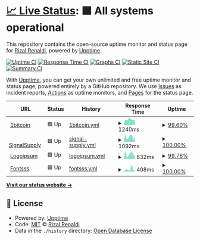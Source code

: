 # [📈 Live Status](https://rizalrenaldi.github.io/ruptime): <!--live status--> **🟩 All systems operational**

This repository contains the open-source uptime monitor and status page for [Rizal Renaldi](https://www.rizalrenaldi.com), powered by [Upptime](https://github.com/upptime/upptime).

[![Uptime CI](https://github.com/rizalrenaldi/ruptime/workflows/Uptime%20CI/badge.svg)](https://github.com/rizalrenaldi/ruptime/actions?query=workflow%3A%22Uptime+CI%22)
[![Response Time CI](https://github.com/rizalrenaldi/ruptime/workflows/Response%20Time%20CI/badge.svg)](https://github.com/rizalrenaldi/ruptime/actions?query=workflow%3A%22Response+Time+CI%22)
[![Graphs CI](https://github.com/rizalrenaldi/ruptime/workflows/Graphs%20CI/badge.svg)](https://github.com/rizalrenaldi/ruptime/actions?query=workflow%3A%22Graphs+CI%22)
[![Static Site CI](https://github.com/rizalrenaldi/ruptime/workflows/Static%20Site%20CI/badge.svg)](https://github.com/rizalrenaldi/ruptime/actions?query=workflow%3A%22Static+Site+CI%22)
[![Summary CI](https://github.com/rizalrenaldi/ruptime/workflows/Summary%20CI/badge.svg)](https://github.com/rizalrenaldi/ruptime/actions?query=workflow%3A%22Summary+CI%22)

With [Upptime](https://upptime.js.org), you can get your own unlimited and free uptime monitor and status page, powered entirely by a GitHub repository. We use [Issues](https://github.com/rizalrenaldi/ruptime/issues) as incident reports, [Actions](https://github.com/rizalrenaldi/ruptime/actions) as uptime monitors, and [Pages](https://rizalrenaldi.github.io/ruptime) for the status page.

<!--start: status pages-->
<!-- This summary is generated by Upptime (https://github.com/upptime/upptime) -->
<!-- Do not edit this manually, your changes will be overwritten -->
<!-- prettier-ignore -->
| URL | Status | History | Response Time | Uptime |
| --- | ------ | ------- | ------------- | ------ |
| <img alt="" src="https://icons.duckduckgo.com/ip3/www.satubitcoin.com.ico" height="13"> [1bitcoin](https://www.satubitcoin.com) | 🟩 Up | [1bitcoin.yml](https://github.com/rizalrenaldi/ruptime/commits/HEAD/history/1bitcoin.yml) | <details><summary><img alt="Response time graph" src="./graphs/1bitcoin/response-time-week.png" height="20"> 1240ms</summary><br><a href="https://rizalrenaldi.github.io/ruptime/history/1bitcoin"><img alt="Response time 569" src="https://img.shields.io/endpoint?url=https%3A%2F%2Fraw.githubusercontent.com%2Frizalrenaldi%2Fruptime%2FHEAD%2Fapi%2F1bitcoin%2Fresponse-time.json"></a><br><a href="https://rizalrenaldi.github.io/ruptime/history/1bitcoin"><img alt="24-hour response time 1875" src="https://img.shields.io/endpoint?url=https%3A%2F%2Fraw.githubusercontent.com%2Frizalrenaldi%2Fruptime%2FHEAD%2Fapi%2F1bitcoin%2Fresponse-time-day.json"></a><br><a href="https://rizalrenaldi.github.io/ruptime/history/1bitcoin"><img alt="7-day response time 1240" src="https://img.shields.io/endpoint?url=https%3A%2F%2Fraw.githubusercontent.com%2Frizalrenaldi%2Fruptime%2FHEAD%2Fapi%2F1bitcoin%2Fresponse-time-week.json"></a><br><a href="https://rizalrenaldi.github.io/ruptime/history/1bitcoin"><img alt="30-day response time 710" src="https://img.shields.io/endpoint?url=https%3A%2F%2Fraw.githubusercontent.com%2Frizalrenaldi%2Fruptime%2FHEAD%2Fapi%2F1bitcoin%2Fresponse-time-month.json"></a><br><a href="https://rizalrenaldi.github.io/ruptime/history/1bitcoin"><img alt="1-year response time 572" src="https://img.shields.io/endpoint?url=https%3A%2F%2Fraw.githubusercontent.com%2Frizalrenaldi%2Fruptime%2FHEAD%2Fapi%2F1bitcoin%2Fresponse-time-year.json"></a></details> | <details><summary><a href="https://rizalrenaldi.github.io/ruptime/history/1bitcoin">99.60%</a></summary><a href="https://rizalrenaldi.github.io/ruptime/history/1bitcoin"><img alt="All-time uptime 99.95%" src="https://img.shields.io/endpoint?url=https%3A%2F%2Fraw.githubusercontent.com%2Frizalrenaldi%2Fruptime%2FHEAD%2Fapi%2F1bitcoin%2Fuptime.json"></a><br><a href="https://rizalrenaldi.github.io/ruptime/history/1bitcoin"><img alt="24-hour uptime 97.23%" src="https://img.shields.io/endpoint?url=https%3A%2F%2Fraw.githubusercontent.com%2Frizalrenaldi%2Fruptime%2FHEAD%2Fapi%2F1bitcoin%2Fuptime-day.json"></a><br><a href="https://rizalrenaldi.github.io/ruptime/history/1bitcoin"><img alt="7-day uptime 99.60%" src="https://img.shields.io/endpoint?url=https%3A%2F%2Fraw.githubusercontent.com%2Frizalrenaldi%2Fruptime%2FHEAD%2Fapi%2F1bitcoin%2Fuptime-week.json"></a><br><a href="https://rizalrenaldi.github.io/ruptime/history/1bitcoin"><img alt="30-day uptime 99.91%" src="https://img.shields.io/endpoint?url=https%3A%2F%2Fraw.githubusercontent.com%2Frizalrenaldi%2Fruptime%2FHEAD%2Fapi%2F1bitcoin%2Fuptime-month.json"></a><br><a href="https://rizalrenaldi.github.io/ruptime/history/1bitcoin"><img alt="1-year uptime 99.93%" src="https://img.shields.io/endpoint?url=https%3A%2F%2Fraw.githubusercontent.com%2Frizalrenaldi%2Fruptime%2FHEAD%2Fapi%2F1bitcoin%2Fuptime-year.json"></a></details>
| <img alt="" src="https://icons.duckduckgo.com/ip3/signalsupply.co.ico" height="13"> [SignalSupply](https://signalsupply.co) | 🟩 Up | [signal-supply.yml](https://github.com/rizalrenaldi/ruptime/commits/HEAD/history/signal-supply.yml) | <details><summary><img alt="Response time graph" src="./graphs/signal-supply/response-time-week.png" height="20"> 1092ms</summary><br><a href="https://rizalrenaldi.github.io/ruptime/history/signal-supply"><img alt="Response time 673" src="https://img.shields.io/endpoint?url=https%3A%2F%2Fraw.githubusercontent.com%2Frizalrenaldi%2Fruptime%2FHEAD%2Fapi%2Fsignal-supply%2Fresponse-time.json"></a><br><a href="https://rizalrenaldi.github.io/ruptime/history/signal-supply"><img alt="24-hour response time 1834" src="https://img.shields.io/endpoint?url=https%3A%2F%2Fraw.githubusercontent.com%2Frizalrenaldi%2Fruptime%2FHEAD%2Fapi%2Fsignal-supply%2Fresponse-time-day.json"></a><br><a href="https://rizalrenaldi.github.io/ruptime/history/signal-supply"><img alt="7-day response time 1092" src="https://img.shields.io/endpoint?url=https%3A%2F%2Fraw.githubusercontent.com%2Frizalrenaldi%2Fruptime%2FHEAD%2Fapi%2Fsignal-supply%2Fresponse-time-week.json"></a><br><a href="https://rizalrenaldi.github.io/ruptime/history/signal-supply"><img alt="30-day response time 745" src="https://img.shields.io/endpoint?url=https%3A%2F%2Fraw.githubusercontent.com%2Frizalrenaldi%2Fruptime%2FHEAD%2Fapi%2Fsignal-supply%2Fresponse-time-month.json"></a><br><a href="https://rizalrenaldi.github.io/ruptime/history/signal-supply"><img alt="1-year response time 684" src="https://img.shields.io/endpoint?url=https%3A%2F%2Fraw.githubusercontent.com%2Frizalrenaldi%2Fruptime%2FHEAD%2Fapi%2Fsignal-supply%2Fresponse-time-year.json"></a></details> | <details><summary><a href="https://rizalrenaldi.github.io/ruptime/history/signal-supply">100.00%</a></summary><a href="https://rizalrenaldi.github.io/ruptime/history/signal-supply"><img alt="All-time uptime 99.95%" src="https://img.shields.io/endpoint?url=https%3A%2F%2Fraw.githubusercontent.com%2Frizalrenaldi%2Fruptime%2FHEAD%2Fapi%2Fsignal-supply%2Fuptime.json"></a><br><a href="https://rizalrenaldi.github.io/ruptime/history/signal-supply"><img alt="24-hour uptime 100.00%" src="https://img.shields.io/endpoint?url=https%3A%2F%2Fraw.githubusercontent.com%2Frizalrenaldi%2Fruptime%2FHEAD%2Fapi%2Fsignal-supply%2Fuptime-day.json"></a><br><a href="https://rizalrenaldi.github.io/ruptime/history/signal-supply"><img alt="7-day uptime 100.00%" src="https://img.shields.io/endpoint?url=https%3A%2F%2Fraw.githubusercontent.com%2Frizalrenaldi%2Fruptime%2FHEAD%2Fapi%2Fsignal-supply%2Fuptime-week.json"></a><br><a href="https://rizalrenaldi.github.io/ruptime/history/signal-supply"><img alt="30-day uptime 100.00%" src="https://img.shields.io/endpoint?url=https%3A%2F%2Fraw.githubusercontent.com%2Frizalrenaldi%2Fruptime%2FHEAD%2Fapi%2Fsignal-supply%2Fuptime-month.json"></a><br><a href="https://rizalrenaldi.github.io/ruptime/history/signal-supply"><img alt="1-year uptime 99.93%" src="https://img.shields.io/endpoint?url=https%3A%2F%2Fraw.githubusercontent.com%2Frizalrenaldi%2Fruptime%2FHEAD%2Fapi%2Fsignal-supply%2Fuptime-year.json"></a></details>
| <img alt="" src="https://icons.duckduckgo.com/ip3/null.ico" height="13"> [Logoipsum](https:/logoipsum.com) | 🟩 Up | [logoipsum.yml](https://github.com/rizalrenaldi/ruptime/commits/HEAD/history/logoipsum.yml) | <details><summary><img alt="Response time graph" src="./graphs/logoipsum/response-time-week.png" height="20"> 632ms</summary><br><a href="https://rizalrenaldi.github.io/ruptime/history/logoipsum"><img alt="Response time 573" src="https://img.shields.io/endpoint?url=https%3A%2F%2Fraw.githubusercontent.com%2Frizalrenaldi%2Fruptime%2FHEAD%2Fapi%2Flogoipsum%2Fresponse-time.json"></a><br><a href="https://rizalrenaldi.github.io/ruptime/history/logoipsum"><img alt="24-hour response time 1245" src="https://img.shields.io/endpoint?url=https%3A%2F%2Fraw.githubusercontent.com%2Frizalrenaldi%2Fruptime%2FHEAD%2Fapi%2Flogoipsum%2Fresponse-time-day.json"></a><br><a href="https://rizalrenaldi.github.io/ruptime/history/logoipsum"><img alt="7-day response time 632" src="https://img.shields.io/endpoint?url=https%3A%2F%2Fraw.githubusercontent.com%2Frizalrenaldi%2Fruptime%2FHEAD%2Fapi%2Flogoipsum%2Fresponse-time-week.json"></a><br><a href="https://rizalrenaldi.github.io/ruptime/history/logoipsum"><img alt="30-day response time 387" src="https://img.shields.io/endpoint?url=https%3A%2F%2Fraw.githubusercontent.com%2Frizalrenaldi%2Fruptime%2FHEAD%2Fapi%2Flogoipsum%2Fresponse-time-month.json"></a><br><a href="https://rizalrenaldi.github.io/ruptime/history/logoipsum"><img alt="1-year response time 529" src="https://img.shields.io/endpoint?url=https%3A%2F%2Fraw.githubusercontent.com%2Frizalrenaldi%2Fruptime%2FHEAD%2Fapi%2Flogoipsum%2Fresponse-time-year.json"></a></details> | <details><summary><a href="https://rizalrenaldi.github.io/ruptime/history/logoipsum">99.76%</a></summary><a href="https://rizalrenaldi.github.io/ruptime/history/logoipsum"><img alt="All-time uptime 99.97%" src="https://img.shields.io/endpoint?url=https%3A%2F%2Fraw.githubusercontent.com%2Frizalrenaldi%2Fruptime%2FHEAD%2Fapi%2Flogoipsum%2Fuptime.json"></a><br><a href="https://rizalrenaldi.github.io/ruptime/history/logoipsum"><img alt="24-hour uptime 98.33%" src="https://img.shields.io/endpoint?url=https%3A%2F%2Fraw.githubusercontent.com%2Frizalrenaldi%2Fruptime%2FHEAD%2Fapi%2Flogoipsum%2Fuptime-day.json"></a><br><a href="https://rizalrenaldi.github.io/ruptime/history/logoipsum"><img alt="7-day uptime 99.76%" src="https://img.shields.io/endpoint?url=https%3A%2F%2Fraw.githubusercontent.com%2Frizalrenaldi%2Fruptime%2FHEAD%2Fapi%2Flogoipsum%2Fuptime-week.json"></a><br><a href="https://rizalrenaldi.github.io/ruptime/history/logoipsum"><img alt="30-day uptime 99.95%" src="https://img.shields.io/endpoint?url=https%3A%2F%2Fraw.githubusercontent.com%2Frizalrenaldi%2Fruptime%2FHEAD%2Fapi%2Flogoipsum%2Fuptime-month.json"></a><br><a href="https://rizalrenaldi.github.io/ruptime/history/logoipsum"><img alt="1-year uptime 99.97%" src="https://img.shields.io/endpoint?url=https%3A%2F%2Fraw.githubusercontent.com%2Frizalrenaldi%2Fruptime%2FHEAD%2Fapi%2Flogoipsum%2Fuptime-year.json"></a></details>
| <img alt="" src="https://icons.duckduckgo.com/ip3/fontsss.com.ico" height="13"> [Fontsss](https://fontsss.com) | 🟩 Up | [fontsss.yml](https://github.com/rizalrenaldi/ruptime/commits/HEAD/history/fontsss.yml) | <details><summary><img alt="Response time graph" src="./graphs/fontsss/response-time-week.png" height="20"> 408ms</summary><br><a href="https://rizalrenaldi.github.io/ruptime/history/fontsss"><img alt="Response time 343" src="https://img.shields.io/endpoint?url=https%3A%2F%2Fraw.githubusercontent.com%2Frizalrenaldi%2Fruptime%2FHEAD%2Fapi%2Ffontsss%2Fresponse-time.json"></a><br><a href="https://rizalrenaldi.github.io/ruptime/history/fontsss"><img alt="24-hour response time 254" src="https://img.shields.io/endpoint?url=https%3A%2F%2Fraw.githubusercontent.com%2Frizalrenaldi%2Fruptime%2FHEAD%2Fapi%2Ffontsss%2Fresponse-time-day.json"></a><br><a href="https://rizalrenaldi.github.io/ruptime/history/fontsss"><img alt="7-day response time 408" src="https://img.shields.io/endpoint?url=https%3A%2F%2Fraw.githubusercontent.com%2Frizalrenaldi%2Fruptime%2FHEAD%2Fapi%2Ffontsss%2Fresponse-time-week.json"></a><br><a href="https://rizalrenaldi.github.io/ruptime/history/fontsss"><img alt="30-day response time 571" src="https://img.shields.io/endpoint?url=https%3A%2F%2Fraw.githubusercontent.com%2Frizalrenaldi%2Fruptime%2FHEAD%2Fapi%2Ffontsss%2Fresponse-time-month.json"></a><br><a href="https://rizalrenaldi.github.io/ruptime/history/fontsss"><img alt="1-year response time 344" src="https://img.shields.io/endpoint?url=https%3A%2F%2Fraw.githubusercontent.com%2Frizalrenaldi%2Fruptime%2FHEAD%2Fapi%2Ffontsss%2Fresponse-time-year.json"></a></details> | <details><summary><a href="https://rizalrenaldi.github.io/ruptime/history/fontsss">100.00%</a></summary><a href="https://rizalrenaldi.github.io/ruptime/history/fontsss"><img alt="All-time uptime 99.96%" src="https://img.shields.io/endpoint?url=https%3A%2F%2Fraw.githubusercontent.com%2Frizalrenaldi%2Fruptime%2FHEAD%2Fapi%2Ffontsss%2Fuptime.json"></a><br><a href="https://rizalrenaldi.github.io/ruptime/history/fontsss"><img alt="24-hour uptime 100.00%" src="https://img.shields.io/endpoint?url=https%3A%2F%2Fraw.githubusercontent.com%2Frizalrenaldi%2Fruptime%2FHEAD%2Fapi%2Ffontsss%2Fuptime-day.json"></a><br><a href="https://rizalrenaldi.github.io/ruptime/history/fontsss"><img alt="7-day uptime 100.00%" src="https://img.shields.io/endpoint?url=https%3A%2F%2Fraw.githubusercontent.com%2Frizalrenaldi%2Fruptime%2FHEAD%2Fapi%2Ffontsss%2Fuptime-week.json"></a><br><a href="https://rizalrenaldi.github.io/ruptime/history/fontsss"><img alt="30-day uptime 100.00%" src="https://img.shields.io/endpoint?url=https%3A%2F%2Fraw.githubusercontent.com%2Frizalrenaldi%2Fruptime%2FHEAD%2Fapi%2Ffontsss%2Fuptime-month.json"></a><br><a href="https://rizalrenaldi.github.io/ruptime/history/fontsss"><img alt="1-year uptime 99.95%" src="https://img.shields.io/endpoint?url=https%3A%2F%2Fraw.githubusercontent.com%2Frizalrenaldi%2Fruptime%2FHEAD%2Fapi%2Ffontsss%2Fuptime-year.json"></a></details>

<!--end: status pages-->

[**Visit our status website →**](https://rizalrenaldi.github.io/ruptime)

## 📄 License

- Powered by: [Upptime](https://github.com/upptime/upptime)
- Code: [MIT](./LICENSE) © [Rizal Renaldi](https://www.rizalrenaldi.com)
- Data in the `./history` directory: [Open Database License](https://opendatacommons.org/licenses/odbl/1-0/)

